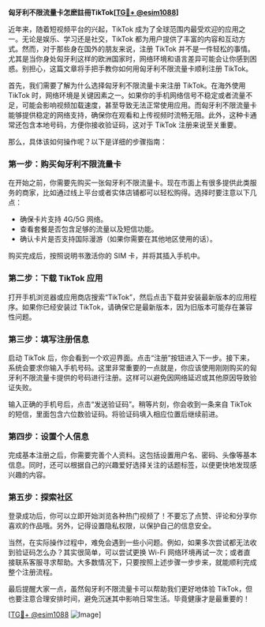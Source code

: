 **匈牙利不限流量卡怎麽註冊TikTok[[TG💪+ @esim1088](https://t.me/s/esim1088)]**

近年来，随着短视频平台的兴起，TikTok 成为了全球范围内最受欢迎的应用之一。无论是娱乐、学习还是社交，TikTok 都为用户提供了丰富的内容和互动方式。然而，对于那些身在国外的朋友来说，注册 TikTok 并不是一件轻松的事情。尤其是当你身处匈牙利这样的欧洲国家时，网络环境和语言差异可能会让你感到困惑。别担心，这篇文章将手把手教你如何用匈牙利不限流量卡顺利注册 TikTok。

首先，我们需要了解为什么选择匈牙利不限流量卡来注册 TikTok。在海外使用 TikTok 时，网络环境是关键因素之一。如果你的手机网络信号不稳定或者流量不足，可能会影响视频加载速度，甚至导致无法正常使用应用。而匈牙利不限流量卡能够提供稳定的网络支持，确保你在观看和上传视频时流畅无阻。此外，这种卡通常还包含本地号码，方便你接收验证码，这对于 TikTok 注册来说至关重要。

那么，具体该如何操作呢？以下是详细的步骤指南：

### 第一步：购买匈牙利不限流量卡

在开始之前，你需要先购买一张匈牙利不限流量卡。现在市面上有很多提供此类服务的商家，比如通过线上平台或者实体店铺都可以轻松购得。选择时要注意以下几点：
- 确保卡片支持 4G/5G 网络。
- 查看套餐是否包含足够的流量以及短信功能。
- 确认卡片是否支持国际漫游（如果你需要在其他地区使用的话）。

购买完成后，按照说明书激活你的 SIM 卡，并将其插入手机中。

### 第二步：下载 TikTok 应用

打开手机浏览器或应用商店搜索“TikTok”，然后点击下载并安装最新版本的应用程序。如果你已经安装过 TikTok，请确保它是最新版本，因为旧版本可能存在兼容性问题。

### 第三步：填写注册信息

启动 TikTok 后，你会看到一个欢迎界面。点击“注册”按钮进入下一步。接下来，系统会要求你输入手机号码。这里非常重要的一点就是，你应该使用刚刚购买的匈牙利不限流量卡提供的号码进行注册。这样可以避免因网络延迟或其他原因导致验证失败。

输入正确的手机号后，点击“发送验证码”。稍等片刻，你会收到一条来自 TikTok 的短信，里面包含六位数验证码。将验证码填入相应位置后继续前进。

### 第四步：设置个人信息

完成基本注册之后，你需要完善个人资料。这包括设置用户名、密码、头像等基本信息。同时，还可以根据自己的兴趣爱好选择关注的话题标签，以便更快地发现感兴趣的内容。

### 第五步：探索社区

登录成功后，你可以立即开始浏览各种热门视频了！不要忘了点赞、评论和分享你喜欢的作品哦。另外，记得设置隐私权限，以保护自己的信息安全。

当然，在实际操作过程中，难免会遇到一些小问题。例如，如果多次尝试都无法收到验证码怎么办？其实很简单，可以尝试更换 Wi-Fi 网络环境再试一次；或者直接联系客服寻求帮助。大多数情况下，只要按照上述步骤一步步来，就能顺利完成整个注册流程。

最后提醒大家一点，虽然匈牙利不限流量卡可以帮助我们更好地体验 TikTok，但也要注意合理安排时间，避免沉迷其中影响日常生活。毕竟健康才是最重要的！

[[TG💪+ @esim1088](https://t.me/s/esim1088) ![Image](https://i.postimg.cc/4NQfJmqS/Snipaste-2025-05-13-00-14-12.png)]